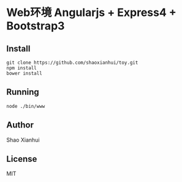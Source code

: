 Web环境 Angularjs + Express4 + Bootstrap3
========================

## Install

```{bash}
git clone https://github.com/shaoxianhui/toy.git
npm install
bower install
```

## Running

```{bash}
node ./bin/www
```

## Author

Shao Xianhui

## License

MIT

